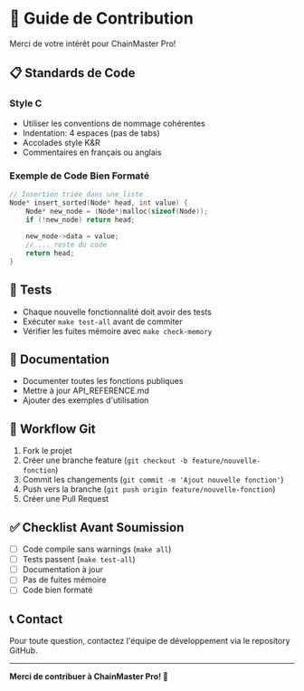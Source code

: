 # 🤝 Guide de Contribution

Merci de votre intérêt pour ChainMaster Pro!

## 📋 Standards de Code

### Style C
- Utiliser les conventions de nommage cohérentes
- Indentation: 4 espaces (pas de tabs)
- Accolades style K&R
- Commentaires en français ou anglais

### Exemple de Code Bien Formaté
```c
// Insertion triée dans une liste
Node* insert_sorted(Node* head, int value) {
    Node* new_node = (Node*)malloc(sizeof(Node));
    if (!new_node) return head;
    
    new_node->data = value;
    // ... reste du code
    return head;
}
```

## 🧪 Tests

- Chaque nouvelle fonctionnalité doit avoir des tests
- Exécuter `make test-all` avant de commiter
- Vérifier les fuites mémoire avec `make check-memory`

## 📝 Documentation

- Documenter toutes les fonctions publiques
- Mettre à jour API_REFERENCE.md
- Ajouter des exemples d'utilisation

## 🔄 Workflow Git

1. Fork le projet
2. Créer une branche feature (`git checkout -b feature/nouvelle-fonction`)
3. Commit les changements (`git commit -m 'Ajout nouvelle fonction'`)
4. Push vers la branche (`git push origin feature/nouvelle-fonction`)
5. Créer une Pull Request

## ✅ Checklist Avant Soumission

- [ ] Code compile sans warnings (`make all`)
- [ ] Tests passent (`make test-all`)
- [ ] Documentation à jour
- [ ] Pas de fuites mémoire
- [ ] Code bien formaté

## 📞 Contact

Pour toute question, contactez l'équipe de développement via le repository GitHub.

---

**Merci de contribuer à ChainMaster Pro! 🚀**

